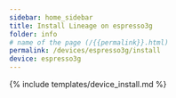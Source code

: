 ```yaml
---
sidebar: home_sidebar
title: Install Lineage on espresso3g
folder: info
# name of the page (/{{permalink}}.html)
permalink: /devices/espresso3g/install
device: espresso3g
---
```

{% include templates/device_install.md %}
